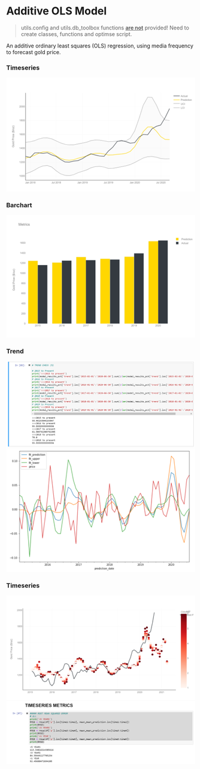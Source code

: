 # Additive OLS Model

> utils.config and utils.db_toolbox functions <b><u>are not</u></b> provided!
> Need to create classes, functions and optimse script.

An additive ordinary least squares (OLS) regression, using media frequency to forecast gold price.

### Timeseries
![Opps, Not found!](https://github.com/frederickvandenberg/additive-OLS/blob/main/images/year-timeseries.png)

### Barchart
![Opps, Not found!](https://github.com/frederickvandenberg/additive-OLS/blob/main/images/year-barchart.png)

### Trend
![Opps, Not found!](https://github.com/frederickvandenberg/additive-OLS/blob/main/images/trend-check.png)
![Opps, Not found!](https://github.com/frederickvandenberg/additive-OLS/blob/main/images/trend-percentage.png)

### Timeseries
![Opps, Not found!](https://github.com/frederickvandenberg/additive-OLS/blob/main/images/timeseries-prediction.png)
![Opps, Not found!](https://github.com/frederickvandenberg/additive-OLS/blob/main/images/timeseries-metrics.png)

